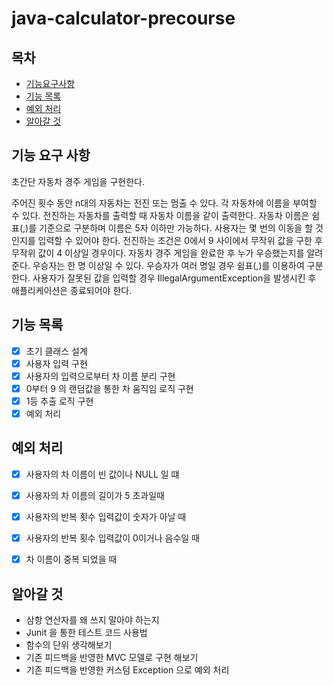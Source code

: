 # java-calculator-precourse

## 목차

- [기능요구사항](#기능-요구-사항)
- [기능 목록](#기능-목록)
- [예외 처리](#예외-처리)
- [알아갈 것](#알아갈-것)

## 기능 요구 사항

초간단 자동차 경주 게임을 구현한다.

주어진 횟수 동안 n대의 자동차는 전진 또는 멈출 수 있다.
각 자동차에 이름을 부여할 수 있다. 전진하는 자동차를 출력할 때 자동차 이름을 같이 출력한다.
자동차 이름은 쉼표(,)를 기준으로 구분하며 이름은 5자 이하만 가능하다.
사용자는 몇 번의 이동을 할 것인지를 입력할 수 있어야 한다.
전진하는 조건은 0에서 9 사이에서 무작위 값을 구한 후 무작위 값이 4 이상일 경우이다.
자동차 경주 게임을 완료한 후 누가 우승했는지를 알려준다. 우승자는 한 명 이상일 수 있다.
우승자가 여러 명일 경우 쉼표(,)를 이용하여 구분한다.
사용자가 잘못된 값을 입력할 경우 IllegalArgumentException을 발생시킨 후 애플리케이션은 종료되어야 한다.

## 기능 목록

- [x] 초기 클래스 설계
- [x] 사용자 입력 구현
- [x] 사용자의 입력으로부터 차 이름 분리 구현 
- [x] 0부터 9 의 랜덤값을 통한 차 움직임 로직 구현 
- [x] 1등 추출 로직 구현 
- [x] 예외 처리 

## 예외 처리
 
- [x] 사용자의 차 이름이 빈 값이나 NULL 일 떄 
- [x] 사용자의 차 이름의 길이가 5 초과일때
- [x] 사용자의 반복 횟수 입력값이 숫자가 아닐 때 
- [x] 사용자의 반복 횟수 입력값이 0이거나 음수일 때
- [x] 차 이름이 중복 되었을 때 


## 알아갈 것

- 삼항 연산자를 왜 쓰지 말아야 하는지
- Junit 을 통한 테스트 코드 사용법
- 함수의 단위 생각해보기 
- 기존 피드백을 반영한 MVC 모델로 구현 해보기
- 기존 피드백을 반영한 커스텀 Exception 으로 예외 처리 